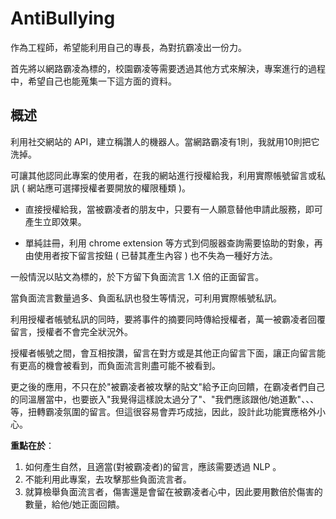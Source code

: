 # AntiBullying
作為工程師，希望能利用自己的專長，為對抗霸凌出一份力。

首先將以網路霸凌為標的，校園霸凌等需要透過其他方式來解決，專案進行的過程中，希望自己也能蒐集一下這方面的資料。

## 概述
利用社交網站的 API，建立稱讚人的機器人。當網路霸凌有1則，我就用10則把它洗掉。

可讓其他認同此專案的使用者，在我的網站進行授權給我，利用實際帳號留言或私訊 ( 網站應可選擇授權者要開放的權限種類 )。

- 直接授權給我，當被霸凌者的朋友中，只要有一人願意替他申請此服務，即可產生立即效果。

- 單純註冊，利用 chrome extension 等方式到伺服器查詢需要協助的對象，再由使用者按下留言按鈕 ( 已替其產生內容 ) 也不失為一種好方法。

一般情況以貼文為標的，於下方留下負面流言 1.X 倍的正面留言。

當負面流言數量過多、負面私訊也發生等情況，可利用實際帳號私訊。

利用授權者帳號私訊的同時，要將事件的摘要同時傳給授權者，萬一被霸凌者回覆留言，授權者不會完全狀況外。

授權者帳號之間，會互相按讚，留言在對方或是其他正向留言下面，讓正向留言能有更高的機會被看到，而負面流言則盡可能不被看到。

更之後的應用，不只在於"被霸凌者被攻擊的貼文"給予正向回饋，在霸凌者們自己的同溫層當中，也要嵌入"我覺得這樣說太過分了"、"我們應該跟他/她道歉"、、、等，扭轉霸凌氛圍的留言。但這很容易會弄巧成拙，因此，設計此功能實應格外小心。

__重點在於__：

1. 如何產生自然，且適當(對被霸凌者)的留言，應該需要透過 NLP 。
2. 不能利用此專案，去攻擊那些負面流言者。
3. 就算檢舉負面流言者，傷害還是會留在被霸凌者心中，因此要用數倍於傷害的數量，給他/她正面回饋。
